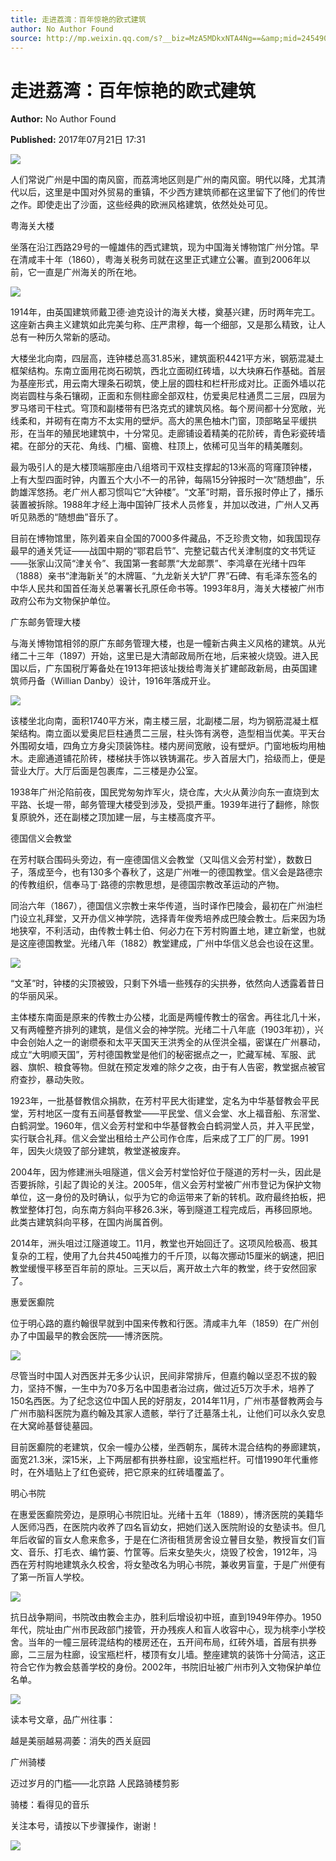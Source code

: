 ```yaml
---
title: 走进荔湾：百年惊艳的欧式建筑
author: No Author Found
source: http://mp.weixin.qq.com/s?__biz=MzA5MDkxNTA4Ng==&amp;mid=2454906281&amp;idx=1&amp;sn=87627c45316469ab1baa830dcbadf355&amp;chksm=87a22dc8b0d5a4dece7766279a8f68527b45fceaccfe69c04bbbaf0c0dafa6de0d327a562282#rd
---
```


# 走进荔湾：百年惊艳的欧式建筑

**Author:** No Author Found

**Published:** 2017年07月21日 17:31

![](http://mmbiz.qpic.cn/mmbiz_jpg/PJWG74pLsMY6VjSs8icl92DouG8adAGS0ibIkmicA6dYrXchQel1ic3LTtD572I9r9sbW2tOnBvpibgicAXRcdc4p5aA/0?wx_fmt=jpeg)

人们常说广州是中国的南风窗，而荔湾地区则是广州的南风窗。明代以降，尤其清代以后，这里是中国对外贸易的重镇，不少西方建筑师都在这里留下了他们的传世之作。即使走出了沙面，这些经典的欧洲风格建筑，依然处处可见。

粤海关大楼

坐落在沿江西路29号的一幢雄伟的西式建筑，现为中国海关博物馆广州分馆。早在清咸丰十年（1860），粤海关税务司就在这里正式建立公署。直到2006年以前，它一直是广州海关的所在地。

![](http://mmbiz.qpic.cn/mmbiz_jpg/PJWG74pLsMZubLbUugftf5bfMqUOOyRXIZTNPPRPTUgOMlPnfibtNUomrnCeRiaZueyOy48SHN95c6QgicmWP6B0g/0?wx_fmt=jpeg)



1914年，由英国建筑师戴卫德·迪克设计的海关大楼，奠基兴建，历时两年完工。这座新古典主义建筑如此完美匀称、庄严肃穆，每一个细部，又是那么精致，让人总有一种历久常新的感动。

大楼坐北向南，四层高，连钟楼总高31.85米，建筑面积4421平方米，钢筋混凝土框架结构。东南立面用花岗石砌筑，西北立面砌红砖墙，以大块麻石作基础。首层为基座形式，用云南大理条石砌筑，使上层的圆柱和栏杆形成对比。正面外墙以花岗岩圆柱与条石镶砌，正面和东侧柱廊全部双柱，仿爱奥尼柱通贯二三层，四层为罗马塔司干柱式。穹顶和副楼带有巴洛克式的建筑风格。每个房间都十分宽敞，光线柔和，并砌有在南方不太实用的壁炉。高大的黑色柚木门窗，顶部略呈平缓拱形，在当年的殖民地建筑中，十分常见。走廊铺设着精美的花阶砖，青色彩瓷砖墙裙。在部分的天花、角线、门楣、窗檐、柱顶上，依稀可见当年的精美雕刻。

最为吸引人的是大楼顶端那座由八组塔司干双柱支撑起的13米高的穹窿顶钟楼，上有大型四面时钟，内置五个大小不一的吊钟，每隔15分钟报时一次“随想曲”，乐韵雄浑悠扬。老广州人都习惯叫它“大钟楼”。“文革”时期，音乐报时停止了，播乐装置被拆除。1988年才经上海中国钟厂技术人员修复，并加以改进，广州人又再听见熟悉的“随想曲”音乐了。

目前在博物馆里，陈列着来自全国的7000多件藏品，不乏珍贵文物，如我国现存最早的通关凭证——战国中期的“鄂君启节”、完整记载古代关津制度的文书凭证——张家山汉简“津关令”、我国第一套邮票“大龙邮票”、李鸿章在光绪十四年（1888）亲书“津海新关”的木牌匾、“九龙新关大铲厂界”石碑、有毛泽东签名的中华人民共和国首任海关总署署长孔原任命书等。1993年8月，海关大楼被广州市政府公布为文物保护单位。

广东邮务管理大楼

与海关博物馆相邻的原广东邮务管理大楼，也是一幢新古典主义风格的建筑。从光绪二十三年（1897）开始，这里已是大清邮政局所在地，后来被火烧毁。进入民国以后，广东国税厅筹备处在1913年把该址拨给粤海关扩建邮政新局，由英国建筑师丹备（Willian Danby）设计，1916年落成开业。

![](http://mmbiz.qpic.cn/mmbiz_jpg/PJWG74pLsMZubLbUugftf5bfMqUOOyRXO3ETz2pRTZX6eBic6TNicpibb7Qc69EgZvM3wv460KGMgmBziay4rsvzyw/0?wx_fmt=jpeg)



该楼坐北向南，面积1740平方米，南主楼三层，北副楼二层，均为钢筋混凝土框架结构。南立面以爱奥尼巨柱通贯二三层，柱头饰有涡卷，造型相当优美。平天台外围砌女墙，四角立方身尖顶装饰柱。楼内房间宽敞，设有壁炉。门窗地板均用柚木。走廊通道铺花阶砖，楼梯扶手饰以铁铸漏花。步入首层大门，拾级而上，便是营业大厅。大厅后面是包裹库，二三楼是办公室。

1938年广州沦陷前夜，国民党匆匆炸军火，烧仓库，大火从黄沙向东一直烧到太平路、长堤一带，邮务管理大楼受到涉及，受损严重。1939年进行了翻修，除恢复原貌外，还在副楼之顶加建一层，与主楼高度齐平。

德国信义会教堂

在芳村联合围码头旁边，有一座德国信义会教堂（又叫信义会芳村堂），数数日子，落成至今，也有130多个春秋了，这是广州唯一的德国教堂。信义会是路德宗的传教组织，信奉马丁·路德的宗教思想，是德国宗教改革运动的产物。

同治六年（1867），德国信义宗教士来华传道，当时译作巴陵会，最初在广州油栏门设立礼拜堂，又开办信义神学院，选择青年俊秀培养成巴陵会教士。后来因为场地狭窄，不利活动，由传教士韩士伯、何必力在下芳村购置土地，建立新堂，也就是这座德国教堂。光绪八年（1882）教堂建成，广州中华信义总会也设在这里。

![](http://mmbiz.qpic.cn/mmbiz_jpg/PJWG74pLsMZubLbUugftf5bfMqUOOyRX95qe2OrBE1Pn2TVUJia8ZGLyVB2VdqibVcOI80BYbaUTSF7r45q4m2Pg/0?wx_fmt=jpeg)



“文革”时，钟楼的尖顶被毁，只剩下外墙一些残存的尖拱券，依然向人透露着昔日的华丽风采。

主体楼东南面是原来的传教士办公楼，北面是两幢传教士的宿舍。再往北几十米，又有两幢整齐排列的建筑，是信义会的神学院。光绪二十八年底（1903年初），兴中会创始人之一的谢缵泰和太平天国天王洪秀全的从侄洪全福，密谋在广州暴动，成立“大明顺天国”，芳村德国教堂是他们的秘密据点之一，贮藏军械、军服、武器、旗帜、粮食等物。但就在预定发难的除夕之夜，由于有人告密，教堂据点被官府查抄，暴动失败。

1923年，一批基督教信众捐款，在芳村平民大街建堂，定名为中华基督教会平民堂，芳村地区一度有五间基督教堂——平民堂、信义会堂、水上福音船、东滘堂、白鹤洞堂。1960年，信义会芳村堂和中华基督教会白鹤洞堂人员，并入平民堂，实行联合礼拜。信义会堂出租给土产公司作仓库，后来成了工厂的厂房。1991年，因失火烧毁了部分建筑，教堂遂被废弃。

2004年，因为修建洲头咀隧道，信义会芳村堂恰好位于隧道的芳村一头，因此是否要拆除，引起了舆论的关注。2005年，信义会芳村堂被广州市登记为保护文物单位，这一身份的及时确认，似乎为它的命运带来了新的转机。政府最终拍板，把教堂整体打包，向东南方斜向平移26.3米，等到隧道工程完成后，再移回原地。此类古建筑斜向平移，在国内尚属首例。

2014年，洲头咀过江隧道竣工。11月，教堂也开始回迁了。这项风险极高、极其复杂的工程，使用了九台共450吨推力的千斤顶，以每次挪动15厘米的蜗速，把旧教堂缓慢平移至百年前的原址。三天以后，离开故土六年的教堂，终于安然回家了。

惠爱医癫院 

位于明心路的嘉约翰很早就到中国来传教和行医。清咸丰九年（1859）在广州创办了中国最早的教会医院——博济医院。

![](http://mmbiz.qpic.cn/mmbiz_jpg/PJWG74pLsMZubLbUugftf5bfMqUOOyRXONyy2OFIBBDcwJabhzuiaTBORjicvXUcGOtmjvM7KWZePtHHUib62YP3g/0?wx_fmt=jpeg)



尽管当时中国人对西医并无多少认识，民间非常排斥，但嘉约翰以坚忍不拔的毅力，坚持不懈，一生中为70多万名中国患者治过病，做过近5万次手术，培养了150名西医。为了纪念这位中国人民的好朋友，2014年11月，广州市基督教两会与广州市脑科医院为嘉约翰及其家人遗骸，举行了迁墓落土礼，让他们可以永久安息在大窝岭基督徒墓园。

目前医癫院的老建筑，仅余一幢办公楼，坐西朝东，属砖木混合结构的券廊建筑，面宽21.3米，深15米，上下两层都有拱券柱廊，设宝瓶栏杆。可惜1990年代重修时，在外墙贴上了红色瓷砖，把它原来的红砖墙覆盖了。

明心书院

在惠爱医癫院旁边，是原明心书院旧址。光绪十五年（1889），博济医院的美籍华人医师冯西，在医院内收养了四名盲幼女，把她们送入医院附设的女塾读书。但几年后收留的盲女人愈来愈多，于是在仁济街租赁房舍设立瞽目女塾，教授盲女们盲文、音乐、打毛衣、编竹篓、竹筐等。后来女塾失火，烧毁了校舍，1912年，冯西在芳村购地建筑永久校舍，将女塾改名为明心书院，兼收男盲童，于是广州便有了第一所盲人学校。

![](http://mmbiz.qpic.cn/mmbiz_jpg/PJWG74pLsMZubLbUugftf5bfMqUOOyRXgmoEOM70RKBF6HVJVNYoiclNwsZiaicwU4cbXI3CWRK2NuD1bwSY8SVIA/0?wx_fmt=jpeg)



抗日战争期间，书院改由教会主办，胜利后增设初中班，直到1949年停办。1950年代，院址由广州市民政部门接管，开办残疾人和盲人收容中心，现为桃李小学校舍。当年的一幢三层砖混结构的楼房还在，五开间布局，红砖外墙，首层有拱券廊，二三层为柱廊，设宝瓶栏杆，楼顶有女儿墙。整座建筑的装饰十分简洁，这正符合它作为教会慈善学校的身份。2002年，书院旧址被广州市列入文物保护单位名单。

![](http://mmbiz.qpic.cn/mmbiz_gif/PJWG74pLsMYf2b50xFTbTsibmjv5gNVOxZegUj8mrKtpuzCpBAYnQw9duHfIcNnUzicicnGUSv4EWPSTRAPvV9g3w/0?wx_fmt=gif)

读本号文章，品广州往事：

越是美丽越易凋萎：消失的西关庭园

广州骑楼

迈过岁月的门槛——北京路 人民路骑楼剪影

骑楼：看得见的音乐

关注本号，请按以下步骤操作，谢谢！

![](http://mmbiz.qpic.cn/mmbiz_png/PJWG74pLsMbxzxSWsbSxWa401icEeDUWiawxAxbdgTq3LmtribGicfmgEgabFONInhdrQRwY9Y4pmxRGlAoaQAaMDA/640?wx_fmt=png)

